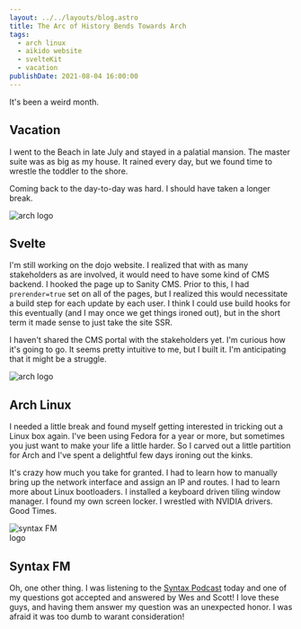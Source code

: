 ```yaml
---
layout: ../../layouts/blog.astro
title: The Arc of History Bends Towards Arch
tags:
  - arch linux
  - aikido website
  - svelteKit
  - vacation
publishDate: 2021-08-04 16:00:00
---
```


It's been a weird month.

## Vacation

I went to the Beach in late July and stayed in a palatial mansion. The master suite was as big as my house. It rained every day, but we found time to wrestle the toddler to the shore.

Coming back to the day-to-day was hard. I should have taken a longer break.

![arch logo](https://upload.wikimedia.org/wikipedia/commons/thumb/1/1b/Svelte_Logo.svg/1200px-Svelte_Logo.svg.png)

## Svelte

I'm still working on the dojo website. I realized that with as many stakeholders as are involved, it would need to have some kind of CMS backend. I hooked the page up to Sanity CMS. Prior to this, I had `prerender=true` set on all of the pages, but I realized this would necessitate a build step for each update by each user. I think I could use build hooks for this eventually (and I may once we get things ironed out), but in the short term it made sense to just take the site SSR.

I haven't shared the CMS portal with the stakeholders yet. I'm curious how it's going to go. It seems pretty intuitive to me, but I built it. I'm anticipating that it might be a struggle.

![arch logo](https://cdn0.iconfinder.com/data/icons/flat-round-system/512/archlinux-512.png)

## Arch Linux

I needed a little break and found myself getting interested in tricking out a Linux box again. I've been using Fedora for a year or more, but sometimes you just want to make your life a little harder. So I carved out a little partition for Arch and I've spent a delightful few days ironing out the kinks.

It's crazy how much you take for granted. I had to learn how to manually bring up the network interface and assign an IP and routes. I had to learn more about Linux bootloaders. I installed a keyboard driven tiling window manager. I found my own screen locker. I wrestled with NVIDIA drivers. Good Times.

![syntax FM logo](https://syntax.fm/static/logo.png)

## Syntax FM

Oh, one other thing. I was listening to the [Syntax Podcast](https://syntax.fm/) today and one of my questions got accepted and answered by Wes and Scott! I love these guys, and having them answer my question was an unexpected honor. I was afraid it was too dumb to warant consideration!

<style>

  img {
    max-width: 100px;
  }
</style>
